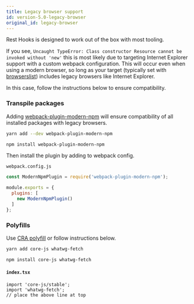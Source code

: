 ```yaml
---
title: Legacy browser support
id: version-5.0-legacy-browser
original_id: legacy-browser
---
```


Rest Hooks is designed to work out of the box with most tooling.

If you see, `Uncaught TypeError: Class constructor Resource cannot be invoked without 'new'`
this is most likely due to targeting Internet Explorer support with a custom webpack configuration.
This will occur even when using a modern browser, so long as your target (typically set with [browserslist](https://www.npmjs.com/package/browserslist))
includes legacy browsers like Internet Explorer.

In this case, follow the instructions below to ensure compatibility.

### Transpile packages

Adding [webpack-plugin-modern-npm](https://www.npmjs.com/package/webpack-plugin-modern-npm) will ensure compatibility of all installed
packages with legacy browsers.

<!--DOCUSAURUS_CODE_TABS-->
<!--yarn-->
```bash
yarn add --dev webpack-plugin-modern-npm
```
<!--npm-->
```bash
npm install webpack-plugin-modern-npm
```
<!--END_DOCUSAURUS_CODE_TABS-->

Then install the plugin by adding to webpack config.

`webpack.config.js`

```js
const ModernNpmPlugin = require('webpack-plugin-modern-npm');

module.exports = {
  plugins: [
    new ModernNpmPlugin()
  ]
};
```

### Polyfills

Use [CRA polyfill](https://github.com/facebook/create-react-app/tree/master/packages/react-app-polyfill)
or follow instructions below.

<!--DOCUSAURUS_CODE_TABS-->
<!--yarn-->
```bash
yarn add core-js whatwg-fetch
```
<!--npm-->
```bash
npm install core-js whatwg-fetch
```
<!--END_DOCUSAURUS_CODE_TABS-->

#### `index.tsx`

```tsx
import 'core-js/stable';
import 'whatwg-fetch';
// place the above line at top
```
